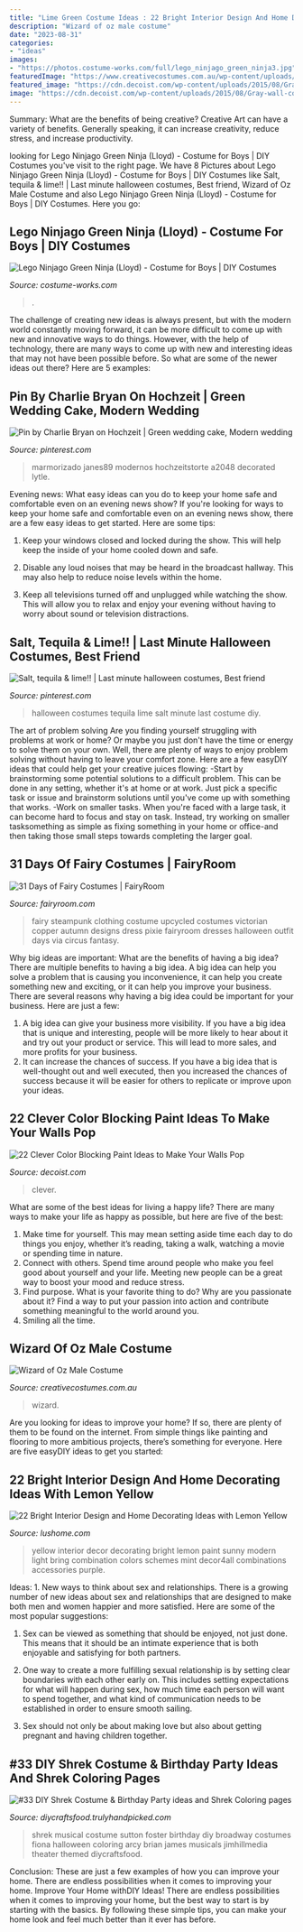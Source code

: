 ```yaml
---
title: "Lime Green Costume Ideas : 22 Bright Interior Design And Home Decorating Ideas With Lemon Yellow"
description: "Wizard of oz male costume"
date: "2023-08-31"
categories:
- "ideas"
images:
- "https://photos.costume-works.com/full/lego_ninjago_green_ninja3.jpg"
featuredImage: "https://www.creativecostumes.com.au/wp-content/uploads/2017/03/wizard-of-oz-420x560.jpg"
featured_image: "https://cdn.decoist.com/wp-content/uploads/2015/08/Gray-wall-color-blocking-paired-with-bright-pink-accessory-accents.jpg"
image: "https://cdn.decoist.com/wp-content/uploads/2015/08/Gray-wall-color-blocking-paired-with-bright-pink-accessory-accents.jpg"
---
```



Summary: What are the benefits of being creative?
Creative Art can have a variety of benefits. Generally speaking, it can increase creativity, reduce stress, and increase productivity.

	

		
looking for Lego Ninjago Green Ninja (Lloyd) - Costume for Boys | DIY Costumes you've visit to the right page. We have 8 Pictures about Lego Ninjago Green Ninja (Lloyd) - Costume for Boys | DIY Costumes like Salt, tequila &amp; lime!! | Last minute halloween costumes, Best friend, Wizard of Oz Male Costume and also Lego Ninjago Green Ninja (Lloyd) - Costume for Boys | DIY Costumes. Here you go:
		
    
## Lego Ninjago Green Ninja (Lloyd) - Costume For Boys | DIY Costumes

<img loading=lazy src="https://photos.costume-works.com/full/lego_ninjago_green_ninja3.jpg" onerror="this.onerror=null;this.src='https://tse2.mm.bing.net/th?id=OIP.9bYc_KfYCLCRaD6gg2yyYAHaMo&amp;pid=15.1';" alt="Lego Ninjago Green Ninja (Lloyd) - Costume for Boys | DIY Costumes">

_Source: costume-works.com_

>. 

	

The challenge of creating new ideas is always present, but with the modern world constantly moving forward, it can be more difficult to come up with new and innovative ways to do things. However, with the help of technology, there are many ways to come up with new and interesting ideas that may not have been possible before. So what are some of the newer ideas out there? Here are 5 examples: 

    
## Pin By Charlie Bryan On Hochzeit | Green Wedding Cake, Modern Wedding

<img loading=lazy src="https://i.pinimg.com/736x/af/92/0a/af920ac1ee6b2f9566a1ba66e0d3a333.jpg" onerror="this.onerror=null;this.src='https://tse4.mm.bing.net/th?id=OIP.bCrT0XlY6pxAfTnWde3BJAHaKH&amp;pid=15.1';" alt="Pin by Charlie Bryan on Hochzeit | Green wedding cake, Modern wedding">

_Source: pinterest.com_

>marmorizado janes89 modernos hochzeitstorte a2048 decorated lytle. 

	

Evening news: What easy ideas can you do to keep your home safe and comfortable even on an evening news show?
If you're looking for ways to keep your home safe and comfortable even on an evening news show, there are a few easy ideas to get started. Here are some tips:
1. Keep your windows closed and locked during the show. This will help keep the inside of your home cooled down and safe.

2. Disable any loud noises that may be heard in the broadcast hallway. This may also help to reduce noise levels within the home.

3. Keep all televisions turned off and unplugged while watching the show. This will allow you to relax and enjoy your evening without having to worry about sound or television distractions.

    
## Salt, Tequila &amp; Lime!! | Last Minute Halloween Costumes, Best Friend

<img loading=lazy src="https://i.pinimg.com/736x/99/45/c1/9945c127890f568b05b062cde32cafb7.jpg" onerror="this.onerror=null;this.src='https://tse4.mm.bing.net/th?id=OIP.aFyhEop4y1BNpciU0BdRMAHaJ3&amp;pid=15.1';" alt="Salt, tequila &amp; lime!! | Last minute halloween costumes, Best friend">

_Source: pinterest.com_

>halloween costumes tequila lime salt minute last costume diy. 

	

The art of problem solving
Are you finding yourself struggling with problems at work or home? Or maybe you just don't have the time or energy to solve them on your own. Well, there are plenty of ways to enjoy problem solving without having to leave your comfort zone. Here are a few easyDIY ideas that could help get your creative juices flowing: 
-Start by brainstorming some potential solutions to a difficult problem. This can be done in any setting, whether it's at home or at work. Just pick a specific task or issue and brainstorm solutions until you've come up with something that works. 
-Work on smaller tasks. When you're faced with a large task, it can become hard to focus and stay on task. Instead, try working on smaller tasksomething as simple as fixing something in your home or office-and then taking those small steps towards completing the larger goal.

    
## 31 Days Of Fairy Costumes | FairyRoom

<img loading=lazy src="http://fairyroom.com/WP/wp-content/uploads/2012/10/il_fullxfull.376043815_6y41.jpeg" onerror="this.onerror=null;this.src='https://tse2.mm.bing.net/th?id=OIP.uhkWT1fQNmgTU6q2a-dM6QHaJ4&amp;pid=15.1';" alt="31 Days of Fairy Costumes | FairyRoom">

_Source: fairyroom.com_

>fairy steampunk clothing costume upcycled costumes victorian copper autumn designs dress pixie fairyroom dresses halloween outfit days via circus fantasy. 

	

Why big ideas are important: What are the benefits of having a big idea?
There are multiple benefits to having a big idea. A big idea can help you solve a problem that is causing you inconvenience, it can help you create something new and exciting, or it can help you improve your business. There are several reasons why having a big idea could be important for your business. Here are just a few: 
1) A big idea can give your business more visibility. If you have a big idea that is unique and interesting, people will be more likely to hear about it and try out your product or service. This will lead to more sales, and more profits for your business. 
2) It can increase the chances of success. If you have a big idea that is well-thought out and well executed, then you increased the chances of success because it will be easier for others to replicate or improve upon your ideas.

    
## 22 Clever Color Blocking Paint Ideas To Make Your Walls Pop

<img loading=lazy src="https://cdn.decoist.com/wp-content/uploads/2015/08/Gray-wall-color-blocking-paired-with-bright-pink-accessory-accents.jpg" onerror="this.onerror=null;this.src='https://tse3.mm.bing.net/th?id=OIP.RtvBTZ2UCFzTqiiHx0a1AQHaLG&amp;pid=15.1';" alt="22 Clever Color Blocking Paint Ideas to Make Your Walls Pop">

_Source: decoist.com_

>clever. 

	

What are some of the best ideas for living a happy life?
There are many ways to make your life as happy as possible, but here are five of the best: 
1. Make time for yourself. This may mean setting aside time each day to do things you enjoy, whether it’s reading, taking a walk, watching a movie or spending time in nature. 
2. Connect with others. Spend time around people who make you feel good about yourself and your life. Meeting new people can be a great way to boost your mood and reduce stress. 
3. Find purpose. What is your favorite thing to do? Why are you passionate about it? Find a way to put your passion into action and contribute something meaningful to the world around you. 
4. Smiling all the time.

    
## Wizard Of Oz Male Costume

<img loading=lazy src="https://www.creativecostumes.com.au/wp-content/uploads/2017/03/wizard-of-oz-420x560.jpg" onerror="this.onerror=null;this.src='https://tse2.mm.bing.net/th?id=OIP.xHmU2IpNbgGT5fWWINpflgAAAA&amp;pid=15.1';" alt="Wizard of Oz Male Costume">

_Source: creativecostumes.com.au_

>wizard. 

	

Are you looking for ideas to improve your home? If so, there are plenty of them to be found on the internet. From simple things like painting and flooring to more ambitious projects, there’s something for everyone. Here are five easyDIY ideas to get you started: 

    
## 22 Bright Interior Design And Home Decorating Ideas With Lemon Yellow

<img loading=lazy src="https://www.lushome.com/wp-content/uploads/2013/11/modern-interior-decorating-color-schemes-yellow-color-20.jpg" onerror="this.onerror=null;this.src='https://tse3.mm.bing.net/th?id=OIP.IH_gVPSIeM3sJ9NDCNVnOgHaEI&amp;pid=15.1';" alt="22 Bright Interior Design and Home Decorating Ideas with Lemon Yellow">

_Source: lushome.com_

>yellow interior decor decorating bright lemon paint sunny modern light bring combination colors schemes mint decor4all combinations accessories purple. 

	

Ideas: 1. New ways to think about sex and relationships.
There is a growing number of new ideas about sex and relationships that are designed to make both men and women happier and more satisfied. Here are some of the most popular suggestions:
1. Sex can be viewed as something that should be enjoyed, not just done. This means that it should be an intimate experience that is both enjoyable and satisfying for both partners.

2. One way to create a more fulfilling sexual relationship is by setting clear boundaries with each other early on. This includes setting expectations for what will happen during sex, how much time each person will want to spend together, and what kind of communication needs to be established in order to ensure smooth sailing.

3. Sex should not only be about making love but also about getting pregnant and having children together.

    
## #33 DIY Shrek Costume &amp; Birthday Party Ideas And Shrek Coloring Pages

<img loading=lazy src="https://diycraftsfood.trulyhandpicked.com/wp-content/uploads/2016/07/Shrek-party-costume-idea_mg.jpg" onerror="this.onerror=null;this.src='https://tse2.mm.bing.net/th?id=OIP.ZXm2di_yVVukpe24Iw4djQHaLZ&amp;pid=15.1';" alt="#33 DIY Shrek Costume &amp; Birthday Party ideas and Shrek Coloring pages">

_Source: diycraftsfood.trulyhandpicked.com_

>shrek musical costume sutton foster birthday diy broadway costumes fiona halloween coloring arcy brian james musicals jimhillmedia theater themed diycraftsfood. 

	

Conclusion: These are just a few examples of how you can improve your home. There are endless possibilities when it comes to improving your home.
Improve Your Home withDIY Ideas!
There are endless possibilities when it comes to improving your home, but the best way to start is by starting with the basics. By following these simple tips, you can make your home look and feel much better than it ever has before.

